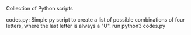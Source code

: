 Collection of Python scripts

codes.py:  Simple py script to create a list of possible combinations of four letters, where the last letter is always a "U". run python3 codes.py  
